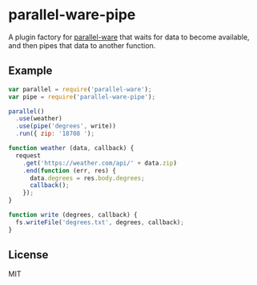 
# parallel-ware-pipe

  A plugin factory for [parallel-ware](https://github.com/segmentio/parallel-ware) that waits for data to become available, and then pipes that data to another function.

## Example

```js
var parallel = require('parallel-ware');
var pipe = require('parallel-ware-pipe');

parallel()
  .use(weather)
  .use(pipe('degrees', write))
  .run({ zip: '18708 ');

function weather (data, callback) {
  request
    .get('https://weather.com/api/' + data.zip)
    .end(function (err, res) {
      data.degrees = res.body.degrees;
      callback();
    });
}

function write (degrees, callback) {
  fs.writeFile('degrees.txt', degrees, callback);
}
```

## License

MIT